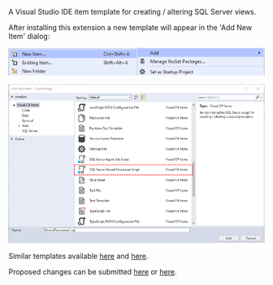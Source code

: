 <!--VSMM readme start-->

A Visual Studio IDE item template for creating / altering SQL Server views.

After installing this extension a new template will appear in the 'Add New Item' dialog:

![](https://github.com/GregTrevellick/VsixItemTemplateSqlScriptView/blob/master/Src/ItemTemplate.VsixPackage/Resources/screen0.png?raw=true)

![](https://github.com/GregTrevellick/VsixItemTemplateSqlScriptView/blob/master/Src/ItemTemplate.VsixPackage/Resources/screen1.png?raw=true)

Similar templates available [here](https://marketplace.visualstudio.com/search?term=trevellick%20tsql&target=VS&category=All%20categories&vsVersion=&sortBy=Relevance) and [here](https://marketplace.visualstudio.com/search?term=trevellick&target=VS&category=All%20categories&vsVersion=&sortBy=Relevance).

Proposed changes can be submitted [here](https://github.com/GregTrevellick/VsixItemTemplateSqlScriptView/issues) or [here](https://github.com/GregTrevellick/VsixItemTemplateSqlScriptView/pulls).

<!--VSMM readme end-->
